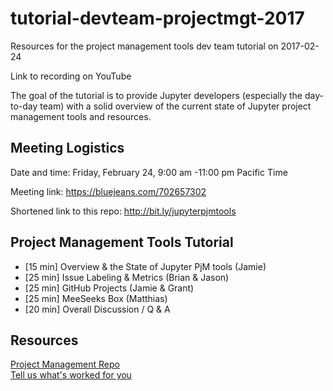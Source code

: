 # tutorial-devteam-projectmgt-2017
Resources for the project management tools dev team tutorial on 2017-02-24

Link to recording on YouTube

The goal of the tutorial is to provide Jupyter developers (especially the day-to-day team) with a solid overview of the current state of Jupyter project management tools and resources.

## Meeting Logistics

Date and time: Friday, February 24, 9:00 am -11:00 pm Pacific Time

Meeting link: https://bluejeans.com/702657302

Shortened link to this repo: http://bit.ly/jupyterpjmtools

## Project Management Tools Tutorial
- [15 min] Overview & the State of Jupyter PjM tools (Jamie)
- [25 min] Issue Labeling & Metrics (Brian & Jason)
- [25 min] GitHub Projects (Jamie & Grant)
- [25 min] MeeSeeks Box (Matthias) 
- [20 min] Overall Discussion / Q & A


## Resources
[Project Management Repo](https://github.com/jupyter/project-mgt)  
[Tell us what's worked for you](https://github.com/jupyter/project-mgt/issues/44)


